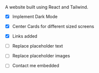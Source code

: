 A website built using React and Tailwind.
- [x] Implement Dark Mode
- [x] Center Cards for different sized screens
- [x] Links added
- [ ] Replace placeholder text
- [ ] Replace placeholder images
- [ ] Contact me embedded

